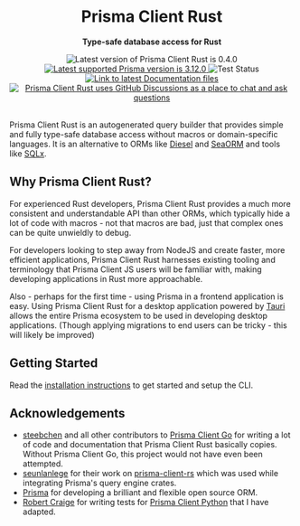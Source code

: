 <div align="center">
    <h1>Prisma Client Rust</h1>
    <p><b>Type-safe database access for Rust</b></p>
    <img src="https://img.shields.io/badge/latest-0.4.0-blue?style=flat-square" alt="Latest version of Prisma Client Rust is 0.4.0">
    <a href="https://prisma.io">
        <img src="https://img.shields.io/static/v1?label=prisma&message=v3.12.0&color=blue&logo=prisma&style=flat-square" alt="Latest supported Prisma version is 3.12.0">
    </a>
    <img src="https://img.shields.io/github/workflow/status/Brendonovich/prisma-client-rust/CI?label=tests&style=flat-square" alt="Test Status"/>
    <a href="https://github.com/Brendonovich/prisma-client-rust/blob/dev/docs/README.md"/>
    <img src="https://img.shields.io/badge/docs-latest-blue?style=flat-square" alt="Link to latest Documentation files">
    </a>
    <a href="https://github.com/Brendonovich/prisma-client-rust/discussions">
        <img src="https://img.shields.io/badge/chat-discussions-blue?style=flat-square&logo=github" alt="Prisma Client Rust uses GitHub Discussions as a place to chat and ask questions">
    </a>
</div>

<br>

Prisma Client Rust is an autogenerated query builder that provides simple and fully type-safe database access without macros or domain-specific languages. It is an alternative to ORMs like [Diesel](https://diesel.rs/) and [SeaORM](https://www.sea-ql.org/SeaORM/) and tools like [SQLx](https://github.com/launchbadge/sqlx).

## Why Prisma Client Rust?

For experienced Rust developers, Prisma Client Rust provides a much more consistent and understandable API than other ORMs, which typically hide a lot of code with macros - not that macros are bad, just that complex ones can be quite unwieldly to debug.

For developers looking to step away from NodeJS and create faster, more efficient applications, Prisma Client Rust harnesses existing tooling and terminology that Prisma Client JS users will be familiar with, making developing applications in Rust more approachable.

Also - perhaps for the first time - using Prisma in a frontend application is easy. Using Prisma Client Rust for a desktop application powered by [Tauri](https://tauri.studio/) allows the entire Prisma ecosystem to be used in developing desktop applications. (Though applying migrations to end users can be tricky - this will likely be improved)

## Getting Started

Read the [installation instructions](docs/01-installation.md) to get started and setup the CLI.

## Acknowledgements

- [steebchen](https://github.com/steebchen) and all other contributors to [Prisma Client Go](https://github.com/prisma/prisma-client-go) for writing a lot of code and documentation that Prisma Client Rust basically copies. Without Prisma Client Go, this project would not have even been attempted.
- [seunlanlege](https://github.com/seunlanlege) for their work on [prisma-client-rs](https://github.com/polytope-labs/prisma-client-rs) which was used while integrating Prisma's query engine crates.
- [Prisma](https://prisma.io) for developing a brilliant and flexible open source ORM.
- [Robert Craige](https://github.com/sponsors/RobertCraigie) for writing tests for [Prisma Client Python](https://github.com/RobertCraigie/prisma-client-py) that I have adapted.

